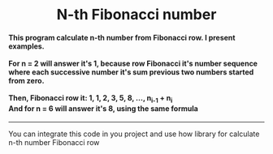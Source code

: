 <br/>
<div>
	<center>
		<h1>N-th Fibonacci number</h1>
	</center>
	<h4>This program calculate n-th number from Fibonacci row. I present examples.<br/><br/>
		For n = 2 will answer it's 1, because row Fibonacci it's number sequence where each successive number it's sum previous two numbers started from zero.<br/><br/>
		Then, Fibonacci row it: 1, 1, 2, 3, 5, 8, ..., n<sub>i-1</sub> + n<sub>i</sub> <br/>
		And for n = 6 will answer it's 8, using the same formula
	</h4>
	<hr/>
	You can integrate this code in you project and use how library for calculate n-th number Fibonacci row
</div>

